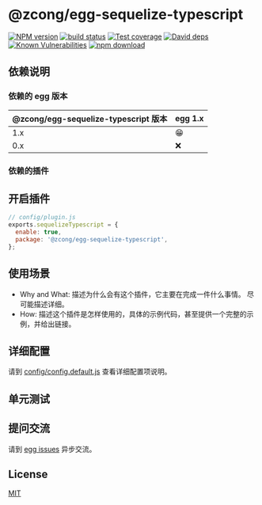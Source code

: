 # @zcong/egg-sequelize-typescript

[![NPM version][npm-image]][npm-url]
[![build status][travis-image]][travis-url]
[![Test coverage][codecov-image]][codecov-url]
[![David deps][david-image]][david-url]
[![Known Vulnerabilities][snyk-image]][snyk-url]
[![npm download][download-image]][download-url]

[npm-image]: https://img.shields.io/npm/v/@zcong/egg-sequelize-typescript.svg?style=flat-square
[npm-url]: https://npmjs.org/package/@zcong/egg-sequelize-typescript
[travis-image]: https://img.shields.io/travis/eggjs/@zcong/egg-sequelize-typescript.svg?style=flat-square
[travis-url]: https://travis-ci.org/eggjs/@zcong/egg-sequelize-typescript
[codecov-image]: https://img.shields.io/codecov/c/github/eggjs/@zcong/egg-sequelize-typescript.svg?style=flat-square
[codecov-url]: https://codecov.io/github/eggjs/@zcong/egg-sequelize-typescript?branch=master
[david-image]: https://img.shields.io/david/eggjs/@zcong/egg-sequelize-typescript.svg?style=flat-square
[david-url]: https://david-dm.org/eggjs/@zcong/egg-sequelize-typescript
[snyk-image]: https://snyk.io/test/npm/@zcong/egg-sequelize-typescript/badge.svg?style=flat-square
[snyk-url]: https://snyk.io/test/npm/@zcong/egg-sequelize-typescript
[download-image]: https://img.shields.io/npm/dm/@zcong/egg-sequelize-typescript.svg?style=flat-square
[download-url]: https://npmjs.org/package/@zcong/egg-sequelize-typescript

<!--
Description here.
-->

## 依赖说明

### 依赖的 egg 版本

@zcong/egg-sequelize-typescript 版本 | egg 1.x
--- | ---
1.x | 😁
0.x | ❌

### 依赖的插件
<!--

如果有依赖其它插件，请在这里特别说明。如

- security
- multipart

-->

## 开启插件

```js
// config/plugin.js
exports.sequelizeTypescript = {
  enable: true,
  package: '@zcong/egg-sequelize-typescript',
};
```

## 使用场景

- Why and What: 描述为什么会有这个插件，它主要在完成一件什么事情。
尽可能描述详细。
- How: 描述这个插件是怎样使用的，具体的示例代码，甚至提供一个完整的示例，并给出链接。

## 详细配置

请到 [config/config.default.js](config/config.default.js) 查看详细配置项说明。

## 单元测试

<!-- 描述如何在单元测试中使用此插件，例如 schedule 如何触发。无则省略。-->

## 提问交流

请到 [egg issues](https://github.com/eggjs/egg/issues) 异步交流。

## License

[MIT](LICENSE)
